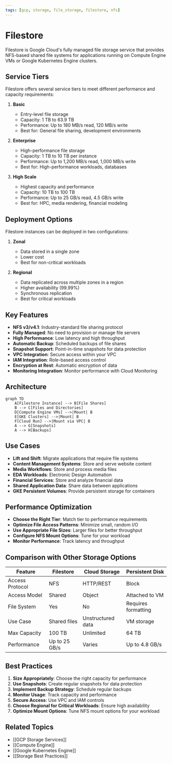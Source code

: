 ```yaml
---
tags: [gcp, storage, file_storage, filestore, nfs]
---
```


# Filestore

Filestore is Google Cloud's fully managed file storage service that provides NFS-based shared file systems for applications running on Compute Engine VMs or Google Kubernetes Engine clusters.

## Service Tiers

Filestore offers several service tiers to meet different performance and capacity requirements:

1. **Basic**
   - Entry-level file storage
   - Capacity: 1 TB to 63.9 TB
   - Performance: Up to 180 MB/s read, 120 MB/s write
   - Best for: General file sharing, development environments

2. **Enterprise**
   - High-performance file storage
   - Capacity: 1 TB to 10 TB per instance
   - Performance: Up to 1,200 MB/s read, 1,000 MB/s write
   - Best for: High-performance workloads, databases

3. **High Scale**
   - Highest capacity and performance
   - Capacity: 10 TB to 100 TB
   - Performance: Up to 25 GB/s read, 4.5 GB/s write
   - Best for: HPC, media rendering, financial modeling

## Deployment Options

Filestore instances can be deployed in two configurations:

1. **Zonal**
   - Data stored in a single zone
   - Lower cost
   - Best for non-critical workloads

2. **Regional**
   - Data replicated across multiple zones in a region
   - Higher availability (99.99%)
   - Synchronous replication
   - Best for critical workloads

## Key Features

- **NFS v3/v4.1**: Industry-standard file sharing protocol
- **Fully Managed**: No need to provision or manage file servers
- **High Performance**: Low latency and high throughput
- **Automatic Backup**: Scheduled backups of file shares
- **Snapshot Support**: Point-in-time snapshots for data protection
- **VPC Integration**: Secure access within your VPC
- **IAM Integration**: Role-based access control
- **Encryption at Rest**: Automatic encryption of data
- **Monitoring Integration**: Monitor performance with Cloud Monitoring

## Architecture

```mermaid
graph TD
    A[Filestore Instance] --> B[File Shares]
    B --> C[Files and Directories]
    D[Compute Engine VMs] -->|Mount| B
    E[GKE Clusters] -->|Mount| B
    F[Cloud Run] -->|Mount via VPC| B
    A --> G[Snapshots]
    A --> H[Backups]
```

## Use Cases

- **Lift and Shift**: Migrate applications that require file systems
- **Content Management Systems**: Store and serve website content
- **Media Workflows**: Store and process media files
- **EDA Workloads**: Electronic Design Automation
- **Financial Services**: Store and analyze financial data
- **Shared Application Data**: Share data between applications
- **GKE Persistent Volumes**: Provide persistent storage for containers

## Performance Optimization

- **Choose the Right Tier**: Match tier to performance requirements
- **Optimize File Access Patterns**: Minimize small, random I/O
- **Use Appropriate File Sizes**: Larger files for better throughput
- **Configure NFS Mount Options**: Tune for your workload
- **Monitor Performance**: Track latency and throughput

## Comparison with Other Storage Options

| Feature | Filestore | Cloud Storage | Persistent Disk |
|---------|-----------|---------------|-----------------|
| Access Protocol | NFS | HTTP/REST | Block |
| Access Model | Shared | Object | Attached to VM |
| File System | Yes | No | Requires formatting |
| Use Case | Shared files | Unstructured data | VM storage |
| Max Capacity | 100 TB | Unlimited | 64 TB |
| Performance | Up to 25 GB/s | Varies | Up to 4.8 GB/s |

## Best Practices

1. **Size Appropriately**: Choose the right capacity for performance
2. **Use Snapshots**: Create regular snapshots for data protection
3. **Implement Backup Strategy**: Schedule regular backups
4. **Monitor Usage**: Track capacity and performance
5. **Secure Access**: Use VPC and IAM controls
6. **Choose Regional for Critical Workloads**: Ensure high availability
7. **Optimize Mount Options**: Tune NFS mount options for your workload

## Related Topics
- [[GCP Storage Services]]
- [[Compute Engine]]
- [[Google Kubernetes Engine]]
- [[Storage Best Practices]]
